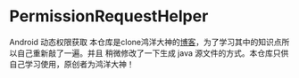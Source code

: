 # PermissionRequestHelper
Android 动态权限获取
本仓库是clone鸿洋大神的[博客](https://blog.csdn.net/lmj623565791/article/details/50709663)，为了学习其中的知识点所以自己重新敲了一遍。并且
稍微修改了一下生成 java 源文件的方式。本仓库只供自己学习使用，原创者为鸿洋大神！
